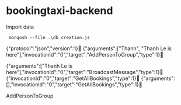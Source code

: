 # bookingtaxi-backend

Import data
```
 mongosh --file .\db_creation.js
```

{"protocol":"json","version":1}
{"arguments":["Thanh", "Thanh Le is here"],"invocationId":"0","target":"AddPersonToGroup","type":1}


{"arguments":["Thanh Le is here"],"invocationId":"0","target":"BroadcastMessage","type":1}
{"invocationId":"0","target":"GetAllBookings","type":1}
{"arguments":[],"invocationId":"0","target":"GetAllBookings","type":1}



AddPersonToGroup

